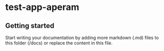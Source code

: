 # test-app-aperam



## Getting started

Start writing your documentation by adding more markdown (.md) files to this
folder (/docs) or replace the content in this file.
